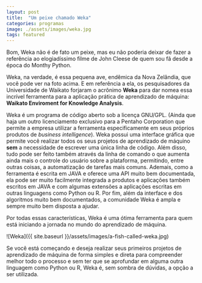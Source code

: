 ```yaml
---
layout: post
title:  "Um peixe chamado Weka"
categories: programas
image: ./assets/images/weka.jpg
tags: featured
---
```

Bom, Weka não é de fato um peixe, mas eu não poderia deixar de fazer a referência ao elogiadíssimo filme de John Cleese de quem sou fã desde a época do Monthy Python.

Weka, na verdade, é essa pequena ave, endêmica da Nova Zelândia, que você pode ver na foto acima. E em referência a ela, os pesquisadores da Universidade de Waikato forjaram o acrônimo **Weka** para dar nomea essa incrível ferramenta para a aplicação prática de aprendizado de máquina: **Waikato Enviroment for Knowledge Analysis**.

Weka é um programa de código aberto sob a licença GNU/GPL. (Ainda que haja um outro licenciamento exclusivo para a Pentaho Corporation que permite a empresa utilizar a ferramenta especificamente em seus próprios produtos de *business intelligence*). Weka possui uma interface gráfica que permite você realizar todos os seus projetos de aprendizado de máquino **sem** a necessidade de escrever uma única linha de código. Além disso, tudo pode ser feito também através da linha de comando o que aumenta ainda mais o controle do usuário sobre a plataforma, permitindo, entre outras coisas, a automatização de tarefas mais comuns. Ademais, como a ferramenta é escrita em JAVA e oferece uma API muito bem documentada, ela pode ser muito facilmente integrada a produtos e aplicações também escritos em JAVA e com algumas extensões a aplicações escritas em outras linguagens como Python ou R. Por fim, além da interface e dos algoritmos muito bem documentados, a comunidade Weka é ampla e sempre muito bem disposta a ajudar.

Por todas essas características, Weka é uma ótima ferramenta para quem está iniciando a jornada no mundo do aprendizado de máquina.

![Weka]({{ site.baseurl }}/assets/images/a-fish-called-weka.jpg)

Se você está começando e deseja realizar seus primeiros projetos de aprendizado de máquina de forma simples e direta para compreender melhor todo o processo e sem ter que se aprofundar em alguma outra linguagem como Python ou R, Weka é, sem sombra de dúvidas, a opção a ser utilizada.